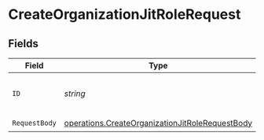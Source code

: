 # CreateOrganizationJitRoleRequest


## Fields

| Field                                                                                                              | Type                                                                                                               | Required                                                                                                           | Description                                                                                                        |
| ------------------------------------------------------------------------------------------------------------------ | ------------------------------------------------------------------------------------------------------------------ | ------------------------------------------------------------------------------------------------------------------ | ------------------------------------------------------------------------------------------------------------------ |
| `ID`                                                                                                               | *string*                                                                                                           | :heavy_check_mark:                                                                                                 | The unique identifier of the organization.                                                                         |
| `RequestBody`                                                                                                      | [operations.CreateOrganizationJitRoleRequestBody](../../models/operations/createorganizationjitrolerequestbody.md) | :heavy_check_mark:                                                                                                 | N/A                                                                                                                |